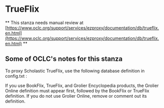 # TrueFlix
** This stanza needs manual review at [https://www.oclc.org/support/services/ezproxy/documentation/db/trueflix.en.html](https://www.oclc.org/support/services/ezproxy/documentation/db/trueflix.en.html) **

## Some of OCLC's notes for this stanza

To proxy Scholastic TrueFlix, use the following database definition in config.txt :

If you use BookFlix, TrueFlix, and Grolier Encyclopedia products, the Grolier Online definition must appear first, followed by the BookFlix or TrueFlix definition. If you do not use Grolier Online, remove or comment out its definition.
